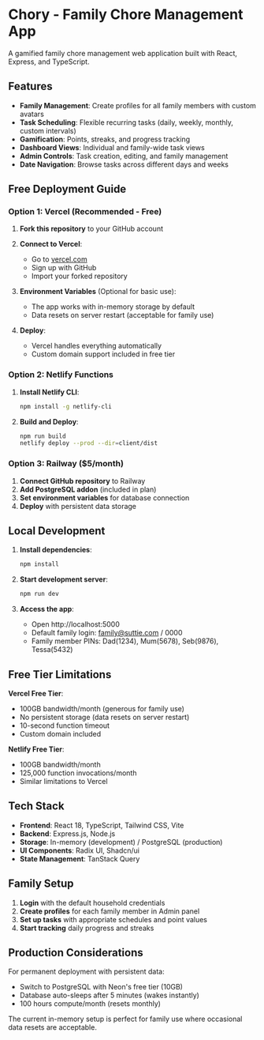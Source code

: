 # Chory - Family Chore Management App

A gamified family chore management web application built with React, Express, and TypeScript.

## Features

- **Family Management**: Create profiles for all family members with custom avatars
- **Task Scheduling**: Flexible recurring tasks (daily, weekly, monthly, custom intervals)
- **Gamification**: Points, streaks, and progress tracking
- **Dashboard Views**: Individual and family-wide task views
- **Admin Controls**: Task creation, editing, and family management
- **Date Navigation**: Browse tasks across different days and weeks

## Free Deployment Guide

### Option 1: Vercel (Recommended - Free)

1. **Fork this repository** to your GitHub account

2. **Connect to Vercel**:
   - Go to [vercel.com](https://vercel.com)
   - Sign up with GitHub
   - Import your forked repository

3. **Environment Variables** (Optional for basic use):
   - The app works with in-memory storage by default
   - Data resets on server restart (acceptable for family use)

4. **Deploy**:
   - Vercel handles everything automatically
   - Custom domain support included in free tier

### Option 2: Netlify Functions

1. **Install Netlify CLI**:
   ```bash
   npm install -g netlify-cli
   ```

2. **Build and Deploy**:
   ```bash
   npm run build
   netlify deploy --prod --dir=client/dist
   ```

### Option 3: Railway ($5/month)

1. **Connect GitHub repository** to Railway
2. **Add PostgreSQL addon** (included in plan)
3. **Set environment variables** for database connection
4. **Deploy** with persistent data storage

## Local Development

1. **Install dependencies**:
   ```bash
   npm install
   ```

2. **Start development server**:
   ```bash
   npm run dev
   ```

3. **Access the app**:
   - Open http://localhost:5000
   - Default family login: family@suttie.com / 0000
   - Family member PINs: Dad(1234), Mum(5678), Seb(9876), Tessa(5432)

## Free Tier Limitations

**Vercel Free Tier**:
- 100GB bandwidth/month (generous for family use)
- No persistent storage (data resets on server restart)
- 10-second function timeout
- Custom domain included

**Netlify Free Tier**:
- 100GB bandwidth/month
- 125,000 function invocations/month
- Similar limitations to Vercel

## Tech Stack

- **Frontend**: React 18, TypeScript, Tailwind CSS, Vite
- **Backend**: Express.js, Node.js
- **Storage**: In-memory (development) / PostgreSQL (production)
- **UI Components**: Radix UI, Shadcn/ui
- **State Management**: TanStack Query

## Family Setup

1. **Login** with the default household credentials
2. **Create profiles** for each family member in Admin panel
3. **Set up tasks** with appropriate schedules and point values
4. **Start tracking** daily progress and streaks

## Production Considerations

For permanent deployment with persistent data:
- Switch to PostgreSQL with Neon's free tier (10GB)
- Database auto-sleeps after 5 minutes (wakes instantly)
- 100 hours compute/month (resets monthly)

The current in-memory setup is perfect for family use where occasional data resets are acceptable.